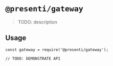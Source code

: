 # `@presenti/gateway`

> TODO: description

## Usage

```
const gateway = require('@presenti/gateway');

// TODO: DEMONSTRATE API
```
